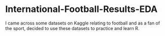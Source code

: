 # International-Football-Results-EDA
I came across some datasets on Kaggle relating to football and as a fan of the sport, decided to use these datasets to practice and learn R.
